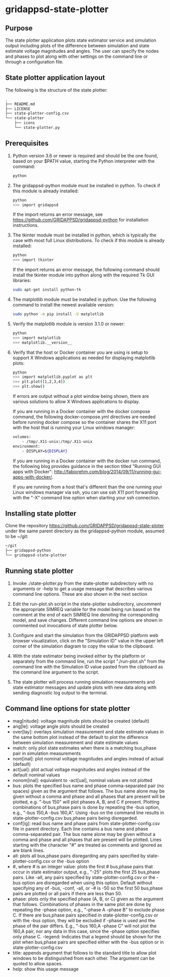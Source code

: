 # gridappsd-state-plotter

## Purpose

The state plotter application plots state estimator service and simulation output including plots of the difference between simulation and state estimate voltage magnitudes and angles.  The user can specify the nodes and phases to plot along with other settings on the command line or through a configuration file.


## State plotter application layout

The following is the structure of the state plotter:

```` bash
.
├── README.md
├── LICENSE
├── state-plotter-config.csv
└── state-plotter
    ├── icons
    └── state-plotter.py
````


## Prerequisites

<ol>
<li>
Python version 3.6 or newer is required and should be the one found, based on your $PATH value, starting the Python interpreter with the command:

```` bash
python
````
</li>

<li>
The gridappsd-python module must be installed in python.  To check if this module is already installed:

```` bash
python
>>> import gridappsd
````

If the import returns an error message, see <https://github.com/GRIDAPPSD/gridappsd-python> for installation instructions.
</li>

<li>
The tkinter module must be installed in python, which is typically the case with most full Linux distributions.  To check if this module is already installed:

```` bash
python
>>> import tkinter
````

If the import returns an error message, the following command should install the tkinter module into python along with the required Tk GUI libraries:

```` bash
sudo apt-get install python-tk
````
</li>

<li>
The matplotlib module must be installed in python.  Use the following command to install the newest available version:

```` bash
sudo python -m pip install -U matplotlib
````
</li>

<li>
Verify the matplotlib module is version 3.1.0 or newer:

```` bash
python
>>> import matplotlib
>>> matplotlib.__version__
````
</li>

<li>
Verify that the host or Docker container you are using is setup to support X Windows applications as needed for displaying matplotlib plots:

```` bash
python
>>> import matplotlib.pyplot as plt
>>> plt.plot([1,2,3,4])
>>> plt.show()
````

If errors are output without a plot window being shown, there are various solutions to allow X Windows applications to display.

If you are running in a Docker container with the docker compose command, the following docker-compose.yml directives are needed before running docker compose so the container shares the X11 port with the host that is running your Linux windows manager:

```` bash
volumes:
    - /tmp/.X11-unix:/tmp/.X11-unix
environment:
    - DISPLAY=${DISPLAY}
````

If you are running in a Docker container with the docker run command, the following blog provides guidance in the section titled "Running GUI apps with Docker": <http://fabiorehm.com/blog/2014/09/11/running-gui-apps-with-docker/>.

If you are running from a host that's different than the one running your Linux windows manager via ssh, you can use ssh X11 port forwarding with the "-X" command line option when starting your ssh connection.
</li>
</ol>



## Installing state plotter

Clone the repository <https://github.com/GRIDAPPSD/gridappsd-state-ploter> under the same parent directory as the gridappsd-python module, assumed to be ~/git:

```` bash
~/git
├── gridappsd-python
└── gridappsd-state-plotter
````


## Running state plotter

1. Invoke ./state-plotter.py from the state-plotter subdirectory with no arguments or -help to get a usage message that describes various command line options. These are also shown in the next section

2. Edit the run-plot.sh script in the state-plotter subdirectory, uncomment the appropriate SIMREQ variable for the model being run based on the comment at the end of each SIMREQ line denoting the corresponding model, and save changes. Different command line options are shown in commented out invocations of state plotter below.

3. Configure and start the simulation from the GRIDAPPSD platform web browser visualization, click on the "Simulation ID" value in the upper left corner of the simulation diagram to copy the value to the clipboard.

3. With the state estimator being invoked either by the platform or separately from the command line, run the script "./run-plot.sh" from the command line with the Simulation ID value pasted from the clipboard as the command line argument to the script.

4. The state plotter will process running simulation measurements and state estimator messages and update plots with new data along with sending diagnostic log output to the terminal.

## Command line options for state plotter

- mag[nitude]: voltage magnitude plots should be created (default)
- ang[le]: voltage angle plots should be created
- over[lay]: overlays simulation measurement and state estimate values in the same bottom plot instead of the default to plot the difference between simulation measurement and state estimate values
- match: only plot state estimates when there is a matching bus,phase pair in simulation measurements
- nom[inal]: plot nominal voltage magnitudes and angles instead of actual (default)
- act[ual]: plot actual voltage magnitudes and angles instead of the default nominal values
- nonom[inal]: equivalent to -act[ual], nominal values are not plotted
- bus: plots the specified bus name and phase comma-separated pair (no spaces) given as the argument that follows. The bus name alone may be given without a comma and phase and all phases that are present will be plotted, e.g. "-bus 150" will plot phases A, B, and C if present.  Plotting combinations of bus,phase pairs is done by repeating the -bus option, e.g., "-bus 150,A -bus 160,A". Using -bus on the command line results in state-plotter-config.csv bus,phase pairs being disregarded.
- conf[ig]: read bus name and phase pairs from state-plotter-config.csv file in parent directory. Each line contains a bus name and phase comma-separated pair. The bus name alone may be given without a comma and phase and all phases that are present will be plotted. Lines starting with the character "#" are treated as comments and ignored as are blank lines.
- all: plots all bus,phase pairs disregarding any pairs specified by state-plotter-config.csv or the -bus option
- #, where # is an integer value: plots the first # bus,phase pairs that occur in state estimator output, e.g., "-25" plots the first 25 bus,phase pairs. Like -all, any pairs specified by state-plotter-config.csv or the -bus option are disregarded when using this option. Default without specifying any of -bus, -conf, -all, or -# is -50 so the first 50 bus,phase pairs are plotted or all pairs if there are less than 50.
- phase: plots only the specified phase (A, B, or C) given as the argument that follows. Combinations of phases in the same plot are done by repeating the -phase option, e.g., "-phase A -phase B" to exclude phase C. If there are bus,phase pairs specified in state-plotter-config.csv or with the -bus option, they will be excluded if -phase is used and the phase of the pair differs. E.g., "-bus 160,A -phase C" will not plot the 160,A pair, nor any data in this case, since the -phase option specifies only phase C.  -legend: Indicates that a legend should be shown for the plot when bus,phase pairs are specified either with the -bus option or in state-plotter-config.csv
- title: appends argument that follows to the standard title to allow plot windows to be distinguished from each other. The argument can be quoted to allow spaces.
- help: show this usage message

